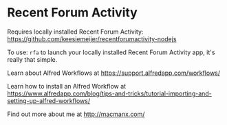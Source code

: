 Recent Forum Activity
================

Requires locally installed Recent Forum Activity: https://github.com/keesiemeijer/recentforumactivity-nodejs

To use: `rfa` to launch your locally installed Recent Forum Activity app, it's really that simple.

Learn about Alfred Workflows at https://support.alfredapp.com/workflows/

Learn how to install an Alfred Workflow at https://www.alfredapp.com/blog/tips-and-tricks/tutorial-importing-and-setting-up-alfred-workflows/

Find out more about me at http://macmanx.com/
